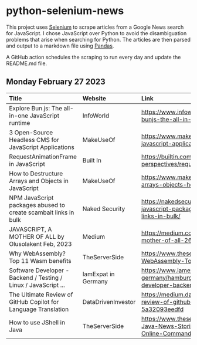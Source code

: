 # python-selenium-news

This project uses [Selenium](https://www.seleniumhq.org/) to scrape articles from a Google News search for JavaScript.
I chose JavaScript over Python to avoid the disambiguation problems that arise when searching for Python.
The articles are then parsed and output to a markdown file using [Pandas](https://pandas.pydata.org/).

A GitHub action schedules the scraping to run every day and update the README.md file.

## Monday February 27 2023


| Title                                                           | Website             | Link                                                                                                                           |
|:----------------------------------------------------------------|:--------------------|:-------------------------------------------------------------------------------------------------------------------------------|
| Explore Bun.js: The all-in-one JavaScript runtime               | InfoWorld           | https://www.infoworld.com/article/3688330/explore-bunjs-the-all-in-one-javascript-runtime.html                                 |
| 3 Open-Source Headless CMS for JavaScript Applications          | MakeUseOf           | https://www.makeuseof.com/headless-cms-javascript-applications-open-source/                                                    |
| RequestAnimationFrame in JavaScript                             | Built In            | https://builtin.com/software-engineering-perspectives/requestanimationframe                                                    |
| How to Destructure Arrays and Objects in JavaScript             | MakeUseOf           | https://www.makeuseof.com/javascript-destructure-arrays-objects-how/                                                           |
| NPM JavaScript packages abused to create scambait links in bulk | Naked Security      | https://nakedsecurity.sophos.com/2023/02/22/npm-javascript-packages-abused-to-create-scambait-links-in-bulk/                   |
| JAVASCRIPT, A MOTHER OF ALL  by Olusolakent  Feb, 2023          | Medium              | https://medium.com/@olusolakent1/javascript-as-a-mother-of-all-260330adbde3                                                    |
| Why WebAssembly? Top 11 Wasm benefits                           | TheServerSide       | https://www.theserverside.com/tip/Why-WebAssembly-Top-Wasm-benefits                                                            |
| Software Developer - Backend / Testing / Linux / JavaScript ... | IamExpat in Germany | https://www.iamexpat.de/career/jobs-germany/hamburg/it-technology/software-developer-backend-testing-linux-javascript-php      |
| The Ultimate Review of GitHub Copilot for Language Translation  | DataDrivenInvestor  | https://medium.datadriveninvestor.com/the-ultimate-review-of-github-copilot-for-language-translation-5a32093eedfd              |
| How to use JShell in Java                                       | TheServerSide       | https://www.theserverside.com/blog/Coffee-Talk-Java-News-Stories-and-Opinions/Java-JShell-Online-Commands-How-to-Tutorial-Exit |